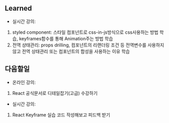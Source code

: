 ## Learned
- 실시간 강의:
1. styled component: 스타일 컴포넌트로 css-in-js방식으로 css사용하는 방법 학습, keyframes함수를 통해 Animation주는 방법 학습
2. 전역 상태관리: props drilling, 컴포넌트의 리랜더링 조건 등 전역변수를 사용하지 않고 전역 상태관리 또는 컴포넌트의 합성을 사용하는 이유 학습

## 다음할일
- 온라인 강의:
1. React 공식문서로 디테일잡기(고급) 수강하기
- 실시간 강의:
1. React Keyframe 실습 코드 작성해보고 피드백 받기
